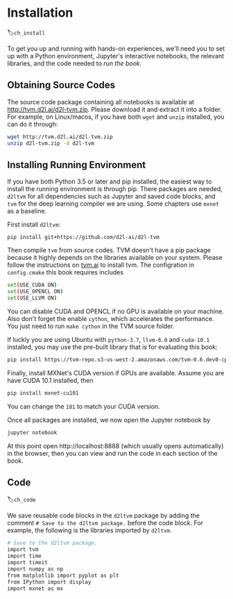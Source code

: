 # Installation
:label:`ch_install`


To get you up and running with hands-on experiences, we'll need you to set up with a Python environment, Jupyter's interactive notebooks, the relevant libraries, and the code needed to *run the book*.

## Obtaining Source Codes

The source code package containing all notebooks is available at
http://tvm.d2l.ai/d2l-tvm.zip.
Please download it and extract it into a
folder. For example, on Linux/macos, if you have both `wget` and `unzip`
installed, you can do it through:

```bash
wget http://tvm.d2l.ai/d2l-tvm.zip
unzip d2l-tvm.zip -d d2l-tvm
```

## Installing Running Environment

If you have both Python 3.5 or later and pip installed, the easiest way to
install the running environment is through pip. There packages are needed,
`d2ltvm` for all dependencies such as Jupyter and saved code blocks, and `tvm`
for the deep learning compiler we are using. Some chapters use `mxnet` as
a baseline.

First install `d2ltvm`:

```bas
pip install git+https://github.com/d2l-ai/d2l-tvm
```

Then compile `tvm` from source codes. TVM doesn't have a pip package because it
highly depends on the libraries available on your system. Please follow the
instructions  on
[tvm.ai](https://docs.tvm.ai/install/from_source.html) to install tvm. The configration in `config.cmake` this
book requires includes

```bash
set(USE_CUDA ON)
set(USE_OPENCL ON)
set(USE_LLVM ON)
```

You can disable CUDA and OPENCL if no GPU is available on your machine. Also
don't forget the enable `cython`, which accelerates the performance. You just
need to run `make cython` in the TVM source folder.

If luckly you are using Ubuntu with `python-3.7`, `llvm-6.0` and `cuda-10.1` installed, you
may use the pre-built library that is for evaluating this book:

```bash
pip install https://tvm-repo.s3-us-west-2.amazonaws.com/tvm-0.6.dev0-cp37-cp37m-linux_x86_64.whl
```

Finally, install MXNet's CUDA version if GPUs are available. Assume you are have
CUDA 10.1 installed, then

```bash
pip install mxnet-cu101
```

You can change the `101` to match your CUDA version.

Once all packages are installed, we now open the Jupyter notebook by

```bash
jupyter notebook
```

At this point open http://localhost:8888 (which usually opens automatically) in the browser, then you can view and run the code in each section of the book.


## Code
:label:`ch_code`

We save reusable code blocks in the `d2ltvm` package by adding the comment `# Save to the
d2ltvm package.` before the code block. For example, the following is the
libraries imported by `d2ltvm`.

```bash
# Save to the d2ltvm package.
import tvm
import time
import timeit
import numpy as np
from matplotlib import pyplot as plt
from IPython import display
import mxnet as mx
```

